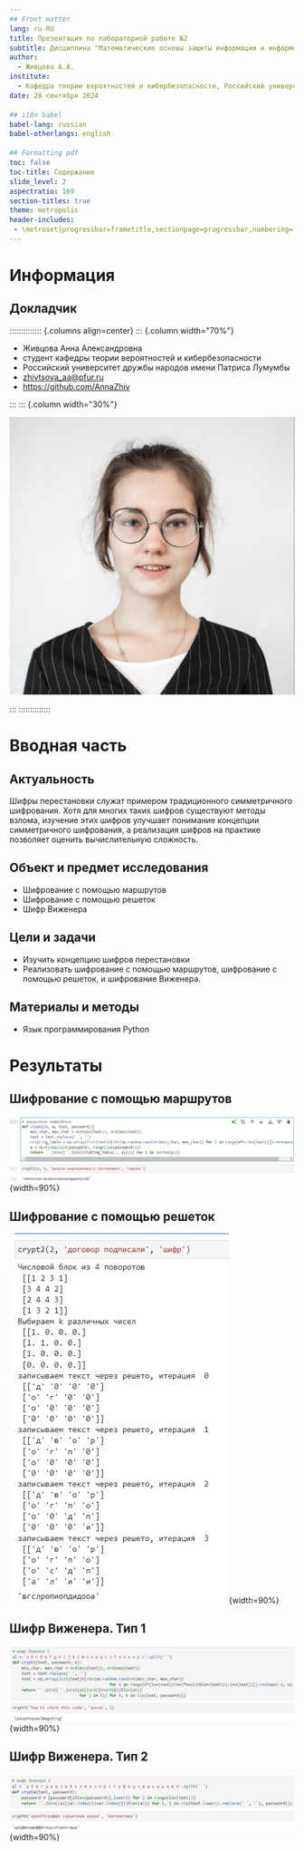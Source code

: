```yaml
---
## Front matter
lang: ru-RU
title: Презентация по лабораторной работе №2
subtitle: Дисциплина "Математические основы защиты информации и информационной безопасности"
author:
  - Живцова А.А.
institute:
  - Кафедра теории вероятностей и кибербезопасности, Российский университет дружбы народов имени Патриса Лумумбы, Москва, Россия
date: 28 сентября 2024

## i18n babel
babel-lang: russian
babel-otherlangs: english

## Formatting pdf
toc: false
toc-title: Содержание
slide_level: 2
aspectratio: 169
section-titles: true
theme: metropolis
header-includes:
 - \metroset{progressbar=frametitle,sectionpage=progressbar,numbering=fraction}
---
```


# Информация

## Докладчик

:::::::::::::: {.columns align=center}
::: {.column width="70%"}

  * Живцова Анна Александровна
  * студент кафедры теории вероятностей и кибербезопасности
  * Российский университет дружбы народов имени Патриса Лумумбы
  * [zhivtsova_aa@pfur.ru](mailto:zhivtsova_aa@pfur.ru)
  * <https://github.com/AnnaZhiv>

:::
::: {.column width="30%"}

![](./image/photo.jpg)

:::
::::::::::::::

# Вводная часть

## Актуальность

Шифры перестановки служат примером традиционного симметричного шифрования. Хотя для многих таких шифров существуют методы взлома, изучение этих шифров улучшает понимание концепции симметричного шифрования, а реализация шифров на практике позволяет оценить вычислительную сложность.  

## Объект и предмет исследования

- Шифрование с помощью маршрутов    
- Шифрование с помощью решеток      
- Шифр Виженера         

## Цели и задачи

- Изучить концепцию шифров перестановки      
- Реализовать шифрование с помощью маршрутов, шифрование с помощью решеток, и шифрование Виженера.      

## Материалы и методы

- Язык программирования Python    

# Результаты

## Шифрование с помощью маршрутов

![Рабочий программный код. Шифрование с помощью маршрутов ](image/001.jpg){width=90%}

## Шифрование с помощью решеток

![Рабочий программный код. Шифрование с помощью решеток ](image/003.jpg){width=90%}

## Шифр Виженера. Тип 1

![Рабочий программный код. Шифр Виженера. Тип 1](image/004.jpg){width=90%}

## Шифр Виженера. Тип 2

![Рабочий программный код. Шифр Виженера. Тип 2](image/005.jpg){width=90%}
